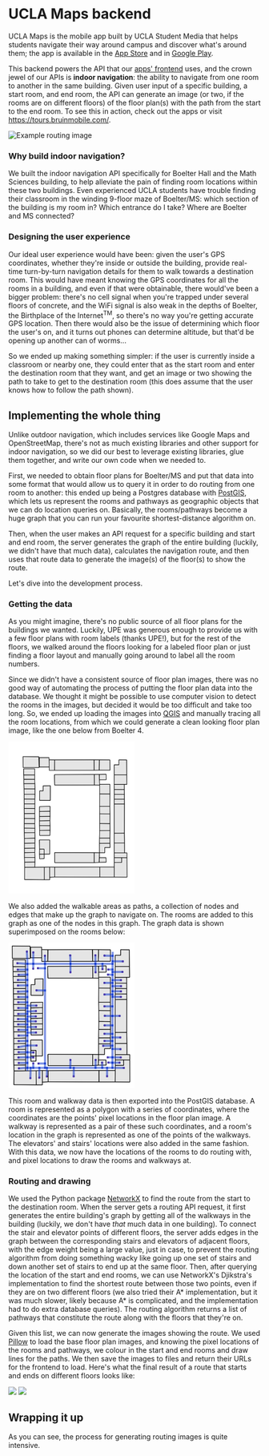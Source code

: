 # UCLA Maps backend

UCLA Maps is the mobile app built by UCLA Student Media that helps students navigate their way around campus and discover what's around them; the app is available in the [App Store](https://itunes.apple.com/us/app/ucla-maps/id1284271661) and in [Google Play](https://play.google.com/store/apps/details?id=com.uclastudentmedia.UCLAMaps). 

This backend powers the API that our [apps' frontend](https://github.com/uclastudentmedia/tours-frontend) uses, and the crown jewel of our APIs is **indoor navigation**: the ability to navigate from one room to another in the same building. Given user input of a specific building, a start room, and end room, the API can generate an image (or two, if the rooms are on different floors) of the floor plan(s) with the path from the start to the end room. To see this in action, check out the apps or visit https://tours.bruinmobile.com/.

<img src="https://tours.bruinmobile.com/media/floor_plans/cache/67_5_1079-918_308-803.png" width="510" height="540" alt="Example routing image"/>

### Why build indoor navigation?

We built the indoor navigation API specifically for Boelter Hall and the Math Sciences building, to help alleviate the pain of finding room locations within these two buildings. Even experienced UCLA students have trouble finding their classroom in the winding 9-floor maze of Boelter/MS: which section of the building is my room in? Which entrance do I take? Where are Boelter and MS connected?

### Designing the user experience

Our ideal user experience would have been: given the user's GPS coordinates, whether they're inside or outside the building, provide real-time turn-by-turn navigation details for them to walk towards a destination room. This would have meant knowing the GPS coordinates for all the rooms in a building, and even if that were obtainable, there would've been a bigger problem: there's no cell signal when you're trapped under several floors of concrete, and the WiFi signal is also weak in the depths of Boelter, the Birthplace of the Internet<sup>TM</sup>, so there's no way you're getting accurate GPS location. Then there would also be the issue of determining which floor the user's on, and it turns out phones can determine altitude, but that'd be opening up another can of worms...

So we ended up making something simpler: if the user is currently inside a classroom or nearby one, they could enter that as the start room and enter the destination room that they want, and get an image or two showing the path to take to get to the destination room (this does assume that the user knows how to follow the path shown).

## Implementing the whole thing

Unlike outdoor navigation, which includes services like Google Maps and OpenStreetMap, there's not as much existing libraries and other support for indoor navigation, so we did our best to leverage existing libraries, glue them together, and write our own code when we needed to.

First, we needed to obtain floor plans for Boelter/MS and put that data into some format that would allow us to query it in order to do routing from one room to another: this ended up being a Postgres database with [PostGIS](https://postgis.net/), which lets us represent the rooms and pathways as geographic objects that we can do location queries on. Basically, the rooms/pathways become a huge graph that you can run your favourite shortest-distance algorithm on.

Then, when the user makes an API request for a specific building and start and end room, the server generates the graph of the entire building (luckily, we didn't have that much data), calculates the navigation route, and then uses that route data to generate the image(s) of the floor(s) to show the route.

Let's dive into the development process.

### Getting the data

As you might imagine, there's no public source of all floor plans for the buildings we wanted. Luckily, UPE was generous enough to provide us with a few floor plans with room labels (thanks UPE!), but for the rest of the floors, we walked around the floors looking for a labeled floor plan or just finding a floor layout and manually going around to label all the room numbers.

Since we didn't have a consistent source of floor plan images, there was no good way of automating the process of putting the floor plan data into the database. We thought it might be possible to use computer vision to detect the rooms in the images, but decided it would be too difficult and take too long. So, we ended up loading the images into [QGIS](https://qgis.org/en/site/) and manually tracing all the room locations, from which we could generate a clean looking floor plan image, like the one below from Boelter 4. 

<img src="media/floor_plans/base/67_4.png" width="50%" alt="Boelter 4 floor plan"/>

We also added the walkable areas as paths, a collection of nodes and edges that make up the graph to navigate on. The rooms are added to this graph as one of the nodes in this graph. The graph data is shown superimposed on the rooms below:

<img src="media/readme/qgis-screenshot.PNG" width="50%" alt="QGIS screenshot"/>

This room and walkway data is then exported into the PostGIS database. A room is represented as a polygon with a series of coordinates, where the coordinates are the points' pixel locations in the floor plan image. A walkway is represented as a pair of these such coordinates, and a room's location in the graph is represented as one of the points of the walkways. The elevators' and stairs' locations were also added in the same fashion. With this data, we now have the locations of the rooms to do routing with, and pixel locations to draw the rooms and walkways at.

### Routing and drawing

We used the Python package [NetworkX](https://networkx.github.io/) to find the route from the start to the destination room. When the server gets a routing API request, it first generates the entire building's graph by getting all of the walkways in the building (luckily, we don't have _that_ much data in one building). To connect the stair and elevator points of different floors, the server adds edges in the graph between the corresponding stairs and elevators of adjacent floors, with the edge weight being a large value, just in case, to prevent the routing algorithm from doing something wacky like going up one set of stairs and down another set of stairs to end up at the same floor. Then, after querying the location of the start and end rooms, we can use NetworkX's Djikstra's implementation to find the shortest route between those two points, even if they are on two different floors (we also tried their A* implementation, but it was much slower, likely because A* is complicated, and the implementation had to do extra database queries). The routing algorithm returns a list of pathways that constitute the route along with the floors that they're on.

Given this list, we can now generate the images showing the route. We used [Pillow](https://pillow.readthedocs.io/en/5.1.x/) to load the base floor plan images, and knowing the pixel locations of the rooms and pathways, we colour in the start and end rooms and draw lines for the paths. We then save the images to files and return their URLs for the frontend to load. Here's what the final result of a route that starts and ends on different floors looks like:

<img src="https://tours.bruinmobile.com/media/floor_plans/cache/67_5_308-803_415-411.png" width="45%"/> <img src="https://tours.bruinmobile.com/media/floor_plans/cache/67_3_497-579_886-977.png" width="45%"/>

## Wrapping it up

As you can see, the process for generating routing images is quite intensive.
